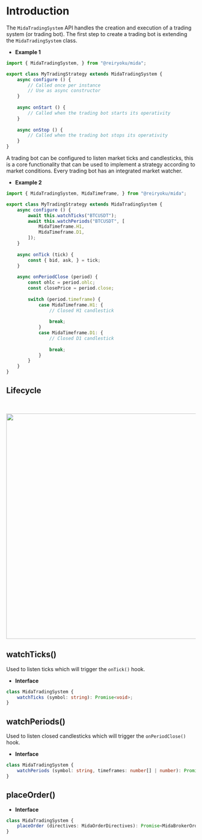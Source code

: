 # Introduction
The `MidaTradingSystem` API handles the creation and execution of a trading system (or trading bot).
The first step to create a trading bot is extending the `MidaTradingSystem` class.

- **Example 1**
```javascript
import { MidaTradingSystem, } from "@reiryoku/mida";

export class MyTradingStrategy extends MidaTradingSystem {
    async configure () {
        // Called once per instance
        // Use as async constructor
    }
    
    async onStart () {
        // Called when the trading bot starts its operativity
    }
    
    async onStop () {
        // Called when the trading bot stops its operativity
    }
}
```

A trading bot can be configured to listen market ticks and candlesticks, this is a core functionality that can be
used to implement a strategy according to market conditions. Every trading bot has an integrated market watcher.

- **Example 2**
```javascript
import { MidaTradingSystem, MidaTimeframe, } from "@reiryoku/mida";

export class MyTradingStrategy extends MidaTradingSystem {
    async configure () {
        await this.watchTicks("BTCUSDT");
        await this.watchPeriods("BTCUSDT", [
            MidaTimeframe.H1,
            MidaTimeframe.D1,
        ]);
    }
    
    async onTick (tick) {
        const { bid, ask, } = tick;
    }
    
    async onPeriodClose (period) {
        const ohlc = period.ohlc;
        const closePrice = period.close;
        
        switch (period.timeframe) {
            case MidaTimeframe.H1: {
                // Closed H1 candlestick
                
                break;
            }
            case MidaTimeframe.D1: {
                // Closed D1 candlestick
                
                break;
            }
        }
    }
}
```

## Lifecycle
<br>

<p align="center">
    <img src="/expert-advisor-lifecycle.svg" width="600px">
</p>

## watchTicks()
Used to listen ticks which will trigger the `onTick()` hook.

- **Interface**
```typescript
class MidaTradingSystem {
    watchTicks (symbol: string): Promise<void>;
}
```

## watchPeriods()
Used to listen closed candlesticks which will trigger the `onPeriodClose()` hook.

- **Interface**
```typescript
class MidaTradingSystem {
    watchPeriods (symbol: string, timeframes: number[] | number): Promise<void>;
}
```

## placeOrder()

- **Interface**
```typescript
class MidaTradingSystem {
    placeOrder (directives: MidaOrderDirectives): Promise<MidaBrokerOrder>;
}
```
